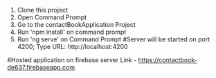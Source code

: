 1. Clone this project
2. Open Command Prompt
3. Go to the contactBookApplication Project
4. Run 'npm install' on command prompt
5. Run 'ng serve' on Command Prompt
#Server will be started on port 4200; Type URL: http://localhost:4200

#Hosted application on firebase server Link - https://contactbook-de637.firebaseapp.com
